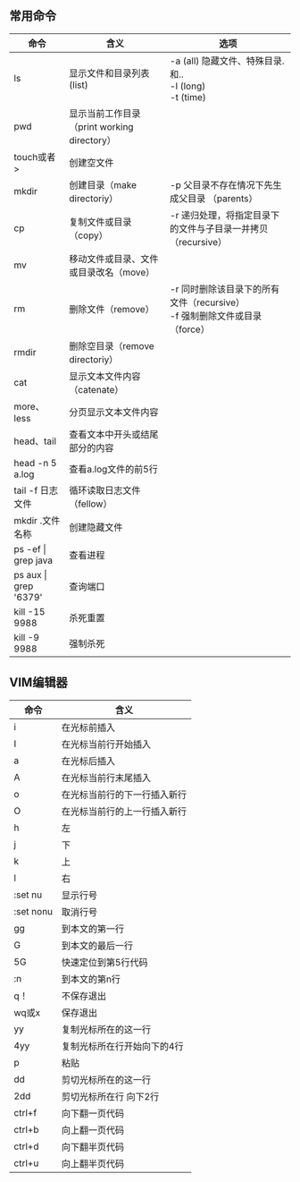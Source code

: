 ## 常用命令

|命令|含义|选项|
|-|-|-|
|ls|显示文件和目录列表(list)|-a	(all) 隐藏文件、特殊目录.和..<br />-l	(long)<br />-t	(time)|
|pwd|显示当前工作目录（print working directory）||
|touch或者>|创建空文件||
|mkdir|创建目录（make directoriy）|-p 父目录不存在情况下先生成父目录 （parents）|
|cp|复制文件或目录（copy）|-r 递归处理，将指定目录下的文件与子目录一并拷贝（recursive）|
|mv|移动文件或目录、文件或目录改名（move）||
|rm|删除文件（remove）|-r 同时删除该目录下的所有文件（recursive）<br />-f 强制删除文件或目录（force）|
|rmdir|删除空目录（remove directoriy）||
|cat|显示文本文件内容 （catenate）||
|more、less|分页显示文本文件内容||
|head、tail|查看文本中开头或结尾部分的内容||
|head  -n  5  a.log|查看a.log文件的前5行||
|tail  -f  日志文件|循环读取日志文件（fellow）||
|mkdir .文件名称|创建隐藏文件||
|ps -ef \| grep java|查看进程||
|ps aux \| grep '6379'|查询端口||
|kill -15 9988|杀死重置||
|kill -9 9988|强制杀死||

## VIM编辑器

| 命令      | 含义                         |
| --------- | ---------------------------- |
| i         | 在光标前插入                 |
| I         | 在光标当前行开始插入         |
| a         | 在光标后插入                 |
| A         | 在光标当前行末尾插入         |
| o         | 在光标当前行的下一行插入新行 |
| O         | 在光标当前行的上一行插入新行 |
| h         | 左                           |
| j         | 下                           |
| k         | 上                           |
| l         | 右                           |
| :set nu   | 显示行号                     |
| :set nonu | 取消行号                     |
| gg        | 到本文的第一行               |
| G         | 到本文的最后一行             |
| 5G        | 快速定位到第5行代码          |
| :n        | 到本文的第n行                |
| q！       | 不保存退出                   |
| wq或x     | 保存退出                     |
| yy        | 复制光标所在的这一行         |
| 4yy       | 复制光标所在行开始向下的4行  |
| p         | 粘贴                         |
| dd        | 剪切光标所在的这一行         |
| 2dd       | 剪切光标所在行 向下2行       |
| ctrl+f    | 向下翻一页代码               |
| ctrl+b    | 向上翻一页代码               |
| ctrl+d    | 向下翻半页代码               |
| ctrl+u    | 向上翻半页代码               |
